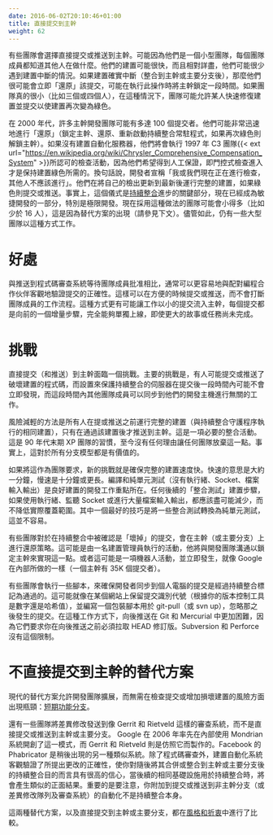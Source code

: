 ```yaml
---
date: 2016-06-02T20:10:46+01:00
title: 直接提交到主幹
weight: 62
---
```


<!--
Some teams will choose to commit/push straight to the trunk. Most likely it is because they are a small team with each
team member knowing what the others are up to. **Their build is probably fast and relatively exhaustive**, and they 
may well seldom experience a build breakage. If the build does break (post integration into trunk/main) then they most likely 'revert' the 
commit straight away, possibly locking the trunk for a short period of time while that is performed. If the team is 
really small (say three or four), in which case the team might allow someone to fix the build quickly and commit that 
in order to get the build green again.
-->

有些團隊會選擇直接提交或推送到主幹。可能因為他們是一個小型團隊，每個團隊成員都知道其他人在做什麼。他們的建置可能很快，而且相對詳盡，他們可能很少遇到建置中斷的情況。如果建置確實中斷（整合到主幹或主要分支後），那麼他們很可能會立即「還原」該提交，可能在執行此操作時將主幹鎖定一段時間。如果團隊真的很小（比如三個或四個人），在這種情況下，團隊可能允許某人快速修復建置並提交以使建置再次變為綠色。

<!--
In the 2000's many Trunk-Based Development teams might have numbered up to 100 committers. They may have been extremely 
rapid with their `reverts` (lock trunk, revert, kick off the CI daemon again, unlock trunk if green again). If there was no build-automation server, they would 
have performed check-in activities that 1997's C3 team{{< ext url="https://en.wikipedia.org/wiki/Chrysler_Comprehensive_Compensation_System" >}} 
would have recognized, because they wanted that human 
assurance that gated check-ins are all that is needed to keep the build green. Namely, developers holding an 
"I/we are checking in now, nobody else should be". They run the full build after bringing their checkout up to date 
and commit/push if green. Indeed that ceremony is a key part of the [Continuous Integration](/continuous-integration/) advances 
and is now part of Agile generally, and Extreme Programming in particular. These days teams doing this practice are likely 
to be much smaller (say less than 16) because of the advent of alternatives (see below). That said, there are still some large teams 
working this way.
-->

在 2000 年代，許多主幹開發團隊可能有多達 100 個提交者。他們可能非常迅速地進行「還原」（鎖定主幹、還原、重新啟動持續整合常駐程式，如果再次綠色則解鎖主幹）。如果沒有建置自動化服務器，他們將會執行 1997 年 C3 團隊{{< ext url="https://en.wikipedia.org/wiki/Chrysler_Comprehensive_Compensation_System" >}}所認可的檢查活動，因為他們希望得到人工保證，即門控式檢查進入才是保持建置綠色所需的。換句話說，開發者宣稱「我或我們現在正在進行檢查，其他人不應該進行」。他們在將自己的檢出更新到最新後運行完整的建置，如果綠色則提交或推送。事實上，這個儀式是[持續整合](/continuous-integration/)進步的關鍵部分，現在已經成為敏捷開發的一部分，特別是極限開發。現在採用這種做法的團隊可能會小得多（比如少於 16 人），這是因為替代方案的出現（請參見下文）。儘管如此，仍有一些大型團隊以這種方式工作。

<!--
# Benefits

It is easier to objectively verify the correctness of your commits yourself (optimally with a pair-programming partner), then commit/push at moments of convenience. That is, easier than pushing into a code-review system for approval from a teammates that risks being interruptive to their workflow. Indeed there is a greater likelihood that this this style or working becomes a flow of small commits into the trunk, with each of those being an incremental step forward, and perfectly able to go-live itself while the larger story/card remains incomplete.
-->

# 好處

與推送到程式碼審查系統等待團隊成員批准相比，通常可以更容易地與配對編程合作伙伴客觀地驗證提交的正確性。這樣可以在方便的時候提交或推送，而不會打斷團隊成員的工作流程。這種方式更有可能讓工作以小的提交流入主幹，每個提交都是向前的一個增量步驟，完全能夠單獨上線，即使更大的故事或任務尚未完成。

<!--
# Challenges

Committing (and pushing) straight to the trunk has a challenge. Principally, someone could commit/push code that breaks the build, and the server(s) setup to guard Continuous Integration don't catch that for some time after the commit is available for teammates to pull/sync to their dev-workstation for unrelated work.

Risk mitigation is **everyone** running the full build (the same build the CI demon would do) before the commit/push, and only pushing to 
trunk if that passes. **This is an essential integration activity**. This is the habit of the XP teams from the end of the 90's, and there's 
no reason any team would dispense with that in the years since. Indeed, it is valuable for ALL branching models.

If this is locked in as a team requirement, your new challenge is to keep the full build fast. Fast is say one minute, and slow is ten or above. Compile and pure unit tests (no threads, sockets, file IO) is where good builds focus their development effort. Any following "integration test" build steps that use threads, listen on sockets, or do significant file IO should be minimized as far as possible without reducing meaningful coverage. The best trick for that is changing some integration tests into pure unit tests, which isn't always easy.

Some teams have revert policies for commits that land in trunk (or main) that are proven as "broken" later in CI. That could be an activity for a build-cop who's going to communicate with the dev team about locking the trunk to achieve that. Or it could be a bot activity and happen instantly, as Google do in-house (35K committers in one trunk).

Some teams have some scripting in place to ensure that developers only pull/sync commits to their dev-workstations that CI has marked as passing. That could be as simple as keeping a commit ID (number or hash depending on your VCS tool) on a website somewhere, and writing a wrapper script for git-pull (or svn up) that ignores commits that happened after that one. Pushing back, with that way of working is harder in Git and Mercurial as they requires you to have pulled HEAD revision before you can push back. Subversion and Perforce don't have that limitation.
-->

# 挑戰

直接提交（和推送）到主幹面臨一個挑戰。主要的挑戰是，有人可能提交或推送了破壞建置的程式碼，而設置來保護持續整合的伺服器在提交後一段時間內可能不會立即發現，而這段時間內其他團隊成員可以同步到他們的開發主機進行無關的工作。

風險減輕的方法是所有人在提或推送之前運行完整的建置（與持續整合守護程序執行的相同建置），只有在通過該建置後才推送到主幹。這是一項必要的整合活動。這是 90 年代末期 XP 團隊的習慣，至今沒有任何理由讓任何團隊放棄這一點。事實上，這對於所有分支模型都是有價值的。

如果將這作為團隊要求，新的挑戰就是確保完整的建置速度快。快速的意思是大約一分鐘，慢速是十分鐘或更長。編譯和純單元測試（沒有執行緒、Socket、檔案輸入輸出）是良好建置的開發工作重點所在。任何後續的「整合測試」建置步驟，如果使用執行緒、監聽 Socket 或進行大量檔案輸入輸出，都應該盡可能減少，而不降低實際覆蓋範圍。其中一個最好的技巧是將一些整合測試轉換為純單元測試，這並不容易。

有些團隊對於在持續整合中被確認是「壞掉」的提交，會在主幹（或主要分支）上進行還原策略。這可能是由一名建置管理員執行的活動，他將與開發團隊溝通以鎖定主幹來實現這一點。或者這可能是一項機器人活動，並立即發生，就像 Google 在內部所做的一樣（一個主幹有 35K 個提交者）。

有些團隊會執行一些腳本，來確保開發者同步到個人電腦的提交是經過持續整合標記為通過的。這可能就像在某個網站上保留提交識別代號（根據你的版本控制工具是數字還是哈希值），並編寫一個包裝腳本用於 git-pull（或 svn up），忽略那之後發生的提交。在這種工作方式下，向後推送在 Git 和 Mercurial 中更加困難，因為它們要求你在向後推送之前必須拉取 HEAD 修訂版。Subversion 和 Perforce 沒有這個限制。

<!--
# Alternatives to committing straight to the trunk

That modern alternative that allows development teams to scale up without having a bottleneck around check-ins or increased risk of broken builds: [Short-Lived Feature Branches](/short-lived-feature-branches/).

There are also teams that send patches to review systems like Gerrit and Rietveld, instead of committing/pushing straight to trunk/main. Google pioneered this with their in-house Mondrian system in 2006, and Gerrit and Rietveld were made in the image of that. Facebook's Phabricator is another that came later. As well as code review, build-automation systems objectively verify the correctness of the proposed changes, leaving you with high confidence that the following merge/integration into trunk/main will yield a similar positive result when the same infrastructure kicks in later for CI purposes. It is important to note that the automation you attach to commits/pushes to non-trunk branches (or patch queue/review systems) is not Continuous Integration itself.

These two alternatives, as well as committing straight to the trunk are compared in [Styles and Trade-offs](/styles/).  
-->

# 不直接提交到主幹的替代方案

現代的替代方案允許開發團隊擴展，而無需在檢查提交或增加損壞建置的風險方面出現瓶頸：[短期功能分支](/short-lived-feature-branches/)。

還有一些團隊將差異修改發送到像 Gerrit 和 Rietveld 這樣的審查系統，而不是直接提交或推送到主幹或主要分支。 Google 在 2006 年率先在內部使用 Mondrian 系統開創了這一模式，而 Gerrit 和 Rietveld 則是仿照它而製作的。Facebook 的 Phabricator 是稍後出現的另一種類似系統。除了程式碼審查外，建置自動化系統客觀驗證了所提出更改的正確性，使你對隨後將其合併或整合到主幹或主要分支後的持續整合目的而言具有很高的信心，當後續的相同基礎設施用於持續整合時，將會產生類似的正面結果。重要的是要注意，你附加到提交或推送到非主幹分支（或差異修改隊列及審查系統）的自動化不是持續整合本身。

這兩種替代方案，以及直接提交到主幹或主要分支，都在[風格和折衷](/styles/)中進行了比較。
